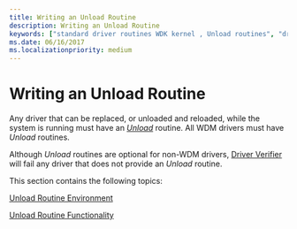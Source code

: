 ```yaml
---
title: Writing an Unload Routine
description: Writing an Unload Routine
keywords: ["standard driver routines WDK kernel , Unload routines", "driver routines WDK kernel , Unload routines", "routines WDK kernel , Unload routines", "Unload routines WDK kernel", "Unload routines WDK kernel , about Unload routines", "replacing drivers", "driver replacements WDK kernel", "unloading drivers", "reloading drivers WDK kernel", "driver unloading WDK kernel", "driver reloading WDK kernel"]
ms.date: 06/16/2017
ms.localizationpriority: medium
---
```


# Writing an Unload Routine





Any driver that can be replaced, or unloaded and reloaded, while the system is running must have an [*Unload*](/windows-hardware/drivers/ddi/wdm/nc-wdm-driver_unload) routine. All WDM drivers must have *Unload* routines.

Although *Unload* routines are optional for non-WDM drivers, [Driver Verifier](../devtest/driver-verifier.md) will fail any driver that does not provide an *Unload* routine.

This section contains the following topics:

[Unload Routine Environment](unload-routine-environment.md)

[Unload Routine Functionality](unload-routine-functionality.md)

 

